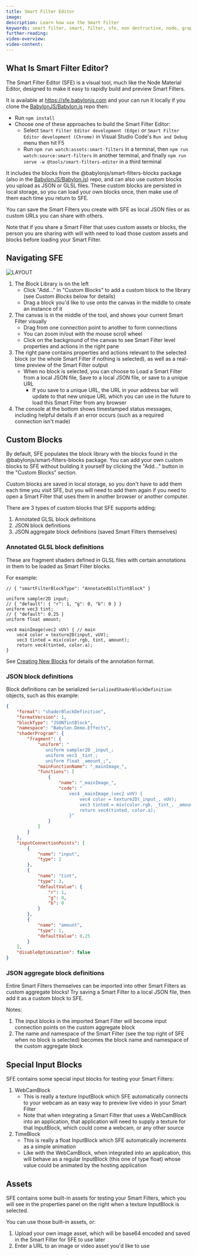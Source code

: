 ```yaml
---
title: Smart Filter Editor
image:
description: Learn how use the Smart Filter
keywords: smart filter, smart, filter, sfe, non destructive, node, graph
further-reading:
video-overview:
video-content:
---
```


## What Is Smart Filter Editor?

The Smart Filter Editor (SFE) is a visual tool, much like the Node Material Editor, designed to make it easy to rapidly build and preview Smart Filters.

It is available at https://sfe.babylonjs.com and your can run it locally if you clone the [BabylonJS/Babylon.js](https://github.com/BabylonJS/Babylon.js) repo then:

- Run `npm install`
- Choose one of these approaches to build the Smart Filter Editor:
  - Select `Smart Filter Editor development (Edge)` or `Smart Filter Editor development (Chrome)` in Visual Studio Code's `Run and Debug` menu then hit F5
  - Run `npm run watch:assets:smart-filters` in a terminal, then `npm run watch:source:smart-filters` in another terminal, and finally `npm run serve -w @tools/smart-filters-editor` in a third terminal

It includes the blocks from the @babylonjs/smart-filters-blocks package (also in the [BabylonJS/Babylon.js](https://github.com/BabylonJS/Babylon.js)) repo, and can also use custom blocks you upload as JSON or GLSL files. These custom blocks are persisted in local storage, so you can load your own blocks once, then make use of them each time you return to SFE.

You can save the Smart Filters you create with SFE as local JSON files or as custom URLs you can share with others.

<Alert severity="Info">
Note that if you share a Smart Filter that uses custom assets or blocks, the person you are sharing with will with need to load those custom assets and blocks before loading your Smart Filter.
</Alert>

## Navigating SFE

![LAYOUT](/img/how_to/smart-filters/sfe-layout.png)

1. The Block Library is on the left
   - Click "Add..." in "Custom Blocks" to add a custom block to the library (see _Custom Blocks_ below for details)
   - Drag a block you'd like to use onto the canvas in the middle to create an instance of it
2. The canvas is in the middle of the tool, and shows your current Smart Filter visually
   - Drag from one connection point to another to form connections
   - You can zoom in/out with the mouse scroll wheel
   - Click on the background of the canvas to see Smart Filter level properties and actions in the right pane
3. The right pane contains properties and actions relevant to the selected block (or the whole Smart Filter if nothing is selected), as well as a real-time preview of the Smart Filter output
   - When no block is selected, you can choose to Load a Smart Filter from a local JSON file, Save to a local JSON file, or save to a unique URL
     - If you save to a unique URL, the URL in your address bar will update to that new unique URL which you can use in the future to load this Smart Filter from any browser
4. The console at the bottom shows timestamped status messages, including helpful details if an error occurs (such as a required connection isn't made)

## Custom Blocks

By default, SFE populates the block library with the blocks found in the @babylonjs/smart-filters-blocks package. You can add your own custom blocks to SFE without building it yourself by clicking the "Add..." button in the "Custom Blocks" section.

Custom blocks are saved in local storage, so you don't have to add them each time you visit SFE, but you will need to add them again if you need to open a Smart Filter that uses them in another browser or another computer.

There are 3 types of custom blocks that SFE supports adding:

1. Annotated GLSL block definitions
1. JSON block definitions
1. JSON aggregate block definitions (saved Smart Filters themselves)

### Annotated GLSL block definitions

These are fragment shaders defined in GLSL files with certain annotations in them to be loaded as Smart Filter blocks.

For example:

```annotated-GLSL
// { "smartFilterBlockType": "AnnotatedGlslTintBlock" }

uniform sampler2D input;
// { "default": { "r": 1, "g": 0, "b": 0 } }
uniform vec3 tint;
// { "default": 0.25 }
uniform float amount;

vec4 mainImage(vec2 vUV) { // main
    vec4 color = texture2D(input, vUV);
    vec3 tinted = mix(color.rgb, tint, amount);
    return vec4(tinted, color.a);
}
```

See [Creating New Blocks](/features/featuresDeepDive/smartFilters/creatingNewBlocks) for details of the annotation format.

### JSON block definitions

Block definitions can be serialized `SerializedShaderBlockDefinition` objects, such as this example:

```JSON
{
    "format": "shaderBlockDefinition",
    "formatVersion": 1,
    "blockType": "JSONTintBlock",
    "namespace": "Babylon.Demo.Effects",
    "shaderProgram": {
        "fragment": {
            "uniform": "
               uniform sampler2D _input_;
               uniform vec3 _tint_;
               uniform float _amount_;",
            "mainFunctionName": "_mainImage_",
            "functions": [
                {
                    "name": "_mainImage_",
                    "code": "
                        vec4 _mainImage_(vec2 vUV) {
                            vec4 color = texture2D(_input_, vUV);
                            vec3 tinted = mix(color.rgb, _tint_, _amount_);
                            return vec4(tinted, color.a);
                        }"
                }
            ]
        }
    },
    "inputConnectionPoints": [
        {
            "name": "input",
            "type": 2
        },
        {
            "name": "tint",
            "type": 3,
            "defaultValue": {
                "r": 1,
                "g": 0,
                "b": 0
            }
        },
        {
            "name": "amount",
            "type": 1,
            "defaultValue": 0.25
        }
    ],
    "disableOptimization": false
}
```

### JSON aggregate block definitions

Entire Smart Filters themselves can be imported into other Smart Filters as custom aggregate blocks! Try saving a Smart Filter to a local JSON file, then add it as a custom block to SFE.

Notes:

1. The input blocks in the imported Smart Filter will become input connection points on the custom aggregate block
1. The name and namespace of the Smart Filter (see the top right of SFE when no block is selected) becomes the block name and namespace of the custom aggregate block

## Special Input Blocks

SFE contains some special input blocks for testing your Smart Filters:

1. WebCamBlock
   - This is really a texture InputBlock which SFE automatically connects to your webcam as an easy way to preview live video in your Smart Filter
   - Note that when integrating a Smart Filter that uses a WebCamBlock into an application, that application will need to supply a texture for that InputBlock, which could come a webcam, or any other source
1. TimeBlock
   - This is really a float InputBlock which SFE automatically increments as a simple animation
   - Like with the WebCamBlock, when integrated into an application, this will behave as a regular InputBlock (this one of type float) whose value could be animated by the hosting application

## Assets

SFE contains some built-in assets for testing your Smart Filters, which you will see in the properties panel on the right when a texture InputBlock is selected.

You can use those built-in assets, or:

1. Upload your own image asset, which will be base64 encoded and saved in the Smart Filter for SFE to use later
1. Enter a URL to an image or video asset you'd like to use
